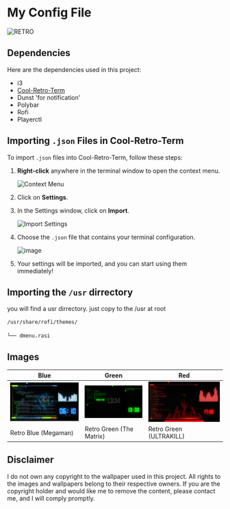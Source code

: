 # My Config File
![RETRO](https://i.giphy.com/media/v1.Y2lkPTc5MGI3NjExbnI5dHZibDE2bWFsYXE2dGs0ejZqYTg1cWdpbXB5bmduNnpyamE3aSZlcD12MV9pbnRlcm5hbF9naWZfYnlfaWQmY3Q9Zw/oYQ9HRm5Mo7VXeMNVR/giphy.gif)

## Dependencies

Here are the dependencies used in this project:

- i3
- [Cool-Retro-Term](https://github.com/Swordfish90/cool-retro-term)
- Dunst 'for notification'
- Polybar
- Rofi
- Playerctl

## Importing `.json` Files in Cool-Retro-Term

To import `.json` files into Cool-Retro-Term, follow these steps:

1. **Right-click** anywhere in the terminal window to open the context menu.
   
   ![Context Menu](https://github.com/user-attachments/assets/4327e9eb-f226-4dc4-a2bd-ed006cac89e2)

2. Click on **Settings**.

3. In the Settings window, click on **Import**.

   ![Import Settings](https://github.com/user-attachments/assets/a21c0012-21fb-4c9c-a2d9-f3f0d114d6da)

4. Choose the `.json` file that contains your terminal configuration.

   ![image](https://github.com/user-attachments/assets/7d5a27fe-4d92-4a94-a4b3-8fac15288fa3)


5. Your settings will be imported, and you can start using them immediately!

## Importing the ```/usr``` dirrectory

you will find a usr dirrectory. just copy to the /usr at root
```
/usr/share/rofi/themes/

└── dmenu.rasi
```

## Images

| Blue | Green | Red |
|------------|-------------|-----------|
| ![Blue Image](blue-image.webp) | ![Green Image](green-image.webp) | ![Red Image](red-image.webp) |
| Retro Blue (Megaman) | Retro Green (The Matrix) | Retro Green (ULTRAKILL) |

## Disclaimer

I do not own any copyright to the wallpaper used in this project. All rights to the images and wallpapers belong to their respective owners. If you are the copyright holder and would like me to remove the content, please contact me, and I will comply promptly.
